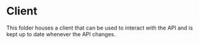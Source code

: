 # Client

This folder houses a client that can be used to interact with the API and is kept up to date whenever the API changes.

